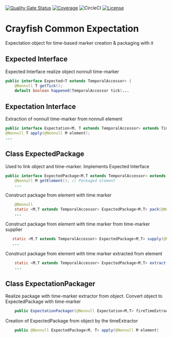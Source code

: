 [![Quality Gate Status](https://sonarcloud.io/api/project_badges/measure?project=sftwnd_crayfish_common_expectation&metric=alert_status)](https://sonarcloud.io/summary/new_code?id=sftwnd_crayfish_common_expectation) [![Coverage](https://sonarcloud.io/api/project_badges/measure?project=sftwnd_crayfish_common_expectation&metric=coverage)](https://sonarcloud.io/summary/new_code?id=sftwnd_crayfish_common_expectation) ![CircleCI](https://img.shields.io/circleci/build/github/sftwnd/crayfish-common-expectation) [![License](https://img.shields.io/github/license/sftwnd/crayfish-common-expectation)](https://github.com/sftwnd/crayfish-common-expectation/blob/master/LICENSE)
# Crayfish Common Expectation
Expectation object for time-based marker creation &amp; packaging with it

## Expected Interface
Expected Interface realize object nonnull time-marker
```java
public interface Expected<T extends TemporalAccessor> {
    @Nonnull T getTick();
    default boolean happened(TemporalAccessor tick)...
```
## Expectation Interface
Extraction of nonnull time-marker from nonnull element
```java
public interface Expectation<M, T extends TemporalAccessor> extends TimeExtractor<M,T> {
@Nonnull T apply(@Nonnull M element);
...
```
## Class ExpectedPackage
Used to link object and time-marker. Implements Expected Interface
```java
public interface ExpectedPackage<M,T extends TemporalAccessor> extends Expected<T> {
    @Nonnull M getElement(); // Packaged element
    ...
```
Construct package from element with time marker
```java
    @Nonnull
    static <M,T extends TemporalAccessor> ExpectedPackage<M,T> pack(@Nonnull M element, @Nonnull T tick)
    ...
```
Construct package from element with time marker from time-marker supplier
```java
   static <M,T extends TemporalAccessor> ExpectedPackage<M,T> supply(@Nonnull M element, @Nonnull TimeSupplier<T> tick)
   ...
```
Construct package from element with time marker extracted from element
```java
    static <M,T extends TemporalAccessor> ExpectedPackage<M,T> extract(@Nonnull M element, @Nonnull TimeExtractor<M,T> extractor) {
    ...
```
## Class ExpectationPackager
Realize package with time-marker extractor from object. Convert object to ExpectedPackage with time-marker
```java
    public ExpectationPackager(@Nonnull Expectation<M,T> fireTimeExtractor) // Packager constructor with Time-marker extractor
```
Creation of ExpectedPackage from object by the timeExtractor 
```java
    public @Nonnull ExpectedPackage<M, T> apply(@Nonnull M element)
```

